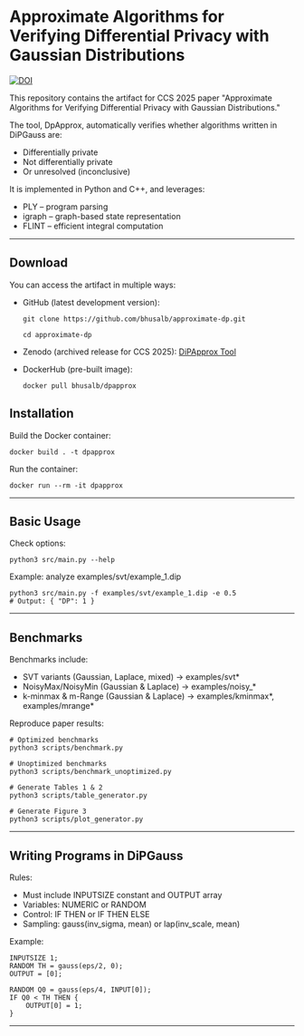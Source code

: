 # Approximate Algorithms for Verifying Differential Privacy with Gaussian Distributions

[![DOI](https://zenodo.org/badge/DOI/10.5281/zenodo.16930793.svg)](https://doi.org/10.5281/zenodo.16930793)


This repository contains the artifact for CCS 2025 paper "Approximate Algorithms for Verifying Differential Privacy with Gaussian Distributions."

The tool, DpApprox, automatically verifies whether algorithms written in DiPGauss are:
- Differentially private
- Not differentially private
- Or unresolved (inconclusive)

It is implemented in Python and C++, and leverages:
- PLY – program parsing
- igraph – graph-based state representation
- FLINT – efficient integral computation

---

## Download

You can access the artifact in multiple ways:

- GitHub (latest development version):
    ```
    git clone https://github.com/bhusalb/approximate-dp.git

    cd approximate-dp
    ```

- Zenodo (archived release for CCS 2025): [DiPApprox Tool](https://doi.org/10.5281/zenodo.16930793)


- DockerHub (pre-built image):
    ```
    docker pull bhusalb/dpapprox
    ```

## Installation

Build the Docker container:

    docker build . -t dpapprox

Run the container:

    docker run --rm -it dpapprox

---

## Basic Usage

Check options:

    python3 src/main.py --help

Example: analyze examples/svt/example_1.dip

    python3 src/main.py -f examples/svt/example_1.dip -e 0.5
    # Output: { "DP": 1 }

---

## Benchmarks

Benchmarks include:
- SVT variants (Gaussian, Laplace, mixed) → examples/svt*
- NoisyMax/NoisyMin (Gaussian & Laplace) → examples/noisy_*
- k-minmax & m-Range (Gaussian & Laplace) → examples/kminmax*, examples/mrange*

Reproduce paper results:

    # Optimized benchmarks
    python3 scripts/benchmark.py

    # Unoptimized benchmarks
    python3 scripts/benchmark_unoptimized.py

    # Generate Tables 1 & 2
    python3 scripts/table_generator.py

    # Generate Figure 3
    python3 scripts/plot_generator.py

---

## Writing Programs in DiPGauss

Rules:
- Must include INPUTSIZE constant and OUTPUT array
- Variables: NUMERIC or RANDOM
- Control: IF THEN or IF THEN ELSE
- Sampling: gauss(inv_sigma, mean) or lap(inv_scale, mean)

Example:

    INPUTSIZE 1;
    RANDOM TH = gauss(eps/2, 0);
    OUTPUT = [0];

    RANDOM Q0 = gauss(eps/4, INPUT[0]);
    IF Q0 < TH THEN {
        OUTPUT[0] = 1;
    }

---

[//]: # (## Citation)

[//]: # ()
[//]: # (If you use this artifact in your research, please cite our CCS 2025 paper:)

[//]: # ()
[//]: # (    @inproceedings{bhusal2025approximate,)

[//]: # (      title={Approximate Algorithms for Verifying Differential Privacy with Gaussian Distributions},)

[//]: # (      author={Bhusal, Bishnu and Chadha, Rohit and Sistla, A. Prasad and Viswanathan, Mahesh},)

[//]: # (      booktitle={Proceedings of the 2025 ACM SIGSAC Conference on Computer and Communications Security},)

[//]: # (      year={2025},)

[//]: # (      publisher={ACM})

[//]: # (    })

[//]: # ()
[//]: # (---)

[//]: # (## License)

[//]: # ()
[//]: # (This project is licensed under the MIT License - see the LICENSE file for details.)
